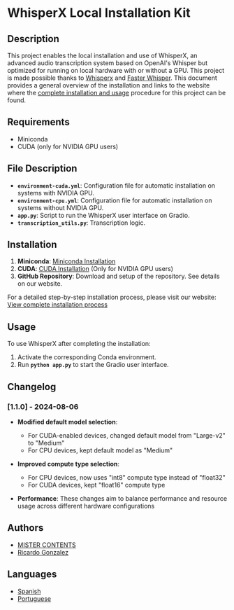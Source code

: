 # **WhisperX Local Installation Kit**

## **Description**

This project enables the local installation and use of WhisperX, an advanced audio transcription system based on OpenAI's Whisper but optimized for running on local hardware with or without a GPU. This project is made possible thanks to [Whisperx](https://github.com/m-bain/whisperX) and [Faster Whisper](https://github.com/SYSTRAN/faster-whisper). This document provides a general overview of the installation and links to the website where the [complete installation and usage](https://mistercontenidos.com/en/how-to-install-whisperx-locally) procedure for this project can be found.

## **Requirements**

- Miniconda
- CUDA (only for NVIDIA GPU users)

## **File Description**

- **`environment-cuda.yml`**: Configuration file for automatic installation on systems with NVIDIA GPU.
- **`environment-cpu.yml`**: Configuration file for automatic installation on systems without NVIDIA GPU.
- **`app.py`**: Script to run the WhisperX user interface on Gradio.
- **`transcription_utils.py`**: Transcription logic.

## **Installation**

1. **Miniconda**: [Miniconda Installation](https://docs.anaconda.com/free/miniconda/)
2. **CUDA**: [CUDA Installation](https://developer.nvidia.com/cuda-toolkit-archive) (Only for NVIDIA GPU users)
3. **GitHub Repository**: Download and setup of the repository. See details on our website.

For a detailed step-by-step installation process, please visit our website: [View complete installation process](https://mistercontenidos.com/en/how-to-install-whisperx-locally)

## **Usage**

To use WhisperX after completing the installation:

1. Activate the corresponding Conda environment.
2. Run **`python app.py`** to start the Gradio user interface.

## Changelog

### [1.1.0] - 2024-08-06

- **Modified default model selection**:
  - For CUDA-enabled devices, changed default model from "Large-v2" to "Medium"
  - For CPU devices, kept default model as "Medium"

- **Improved compute type selection**:
  - For CPU devices, now uses "int8" compute type instead of "float32"
  - For CUDA devices, kept "float16" compute type

- **Performance**: These changes aim to balance performance and resource usage across different hardware configurations

## **Authors**

- [MISTER CONTENTS](https://mistercontenidos.com/)
- [Ricardo Gonzalez](https://www.linkedin.com/in/pedrocuervomkt/)

## **Languages**

- [Spanish](docs/README_ES.md)
- [Portuguese](docs/README_PT.md)
